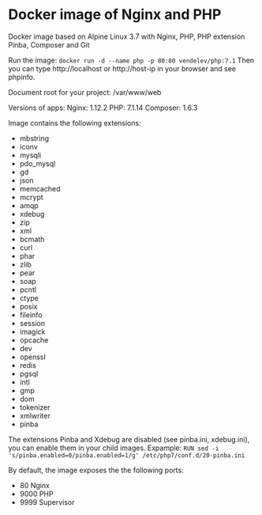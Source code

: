 # Docker image of Nginx and PHP
Docker image based on Alpine Linux 3.7 with Nginx, PHP, PHP extension Pinba, Composer and Git 

Run the image:
`docker run -d --name php -p 80:80 vendelev/php:7.1` 
Then you can type http://localhost or http://host-ip in your browser and see phpinfo.

Document root for your project: /var/www/web

Versions of apps:
Nginx: 1.12.2
PHP: 7.1.14
Composer: 1.6.3

Image contains the following extensions:
- mbstring
- iconv
- mysqli
- pdo_mysql
- gd
- json
- memcached
- mcrypt
- amqp
- xdebug
- zip
- xml
- bcmath
- curl
- phar
- zlib
- pear
- soap
- pcntl
- ctype
- posix
- fileinfo
- session
- imagick
- opcache
- dev
- openssl
- redis
- pgsql
- intl
- gmp
- dom
- tokenizer
- xmlwriter
- pinba

The extensions Pinba and Xdebug are disabled (see pinba.ini, xdebug.ini), you can enable them in your child images. Expample: `RUN sed -i 's/pinba.enabled=0/pinba.enabled=1/g' /etc/php7/conf.d/20-pinba.ini`

By default, the image exposes the the following ports:
- 80 Nginx
- 9000 PHP
- 9999 Supervisor